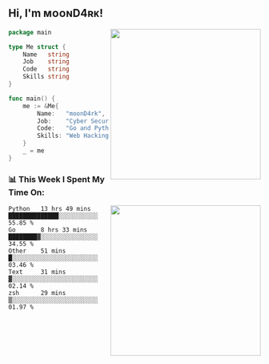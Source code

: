<h2> Hi, I'm ᴍᴏᴏɴD4ʀᴋ!</h2>
<img align='right' src="https://github-readme-stats.vercel.app/api?username=moond4rk&show_icons=true&theme=radical" width="300">


```go
package main

type Me struct {
	Name   string
	Job    string
	Code   string
	Skills string
}

func main() {
	me := &Me{
		Name:   "moonD4rk",
		Job:    "Cyber Security Engineer",
		Code:   "Go and Python and Others",
		Skills: "Web Hacking ^o^",
	}
	_ = me
}
```



<h3>📊 This Week I Spent My Time On:</h3>
<img align='right' src="https://spotify-github-profile.vercel.app/api/view?uid=dayjackson56081&cover_image=true&theme=novatorem" width="300">

<!--START_SECTION:waka-->
```text
Python   13 hrs 49 mins  ██████████████░░░░░░░░░░░   55.85 % 
Go       8 hrs 33 mins   ████████▓░░░░░░░░░░░░░░░░   34.55 % 
Other    51 mins         █░░░░░░░░░░░░░░░░░░░░░░░░   03.46 % 
Text     31 mins         ▓░░░░░░░░░░░░░░░░░░░░░░░░   02.14 % 
zsh      29 mins         ▒░░░░░░░░░░░░░░░░░░░░░░░░   01.97 % 
```
<!--END_SECTION:waka-->

